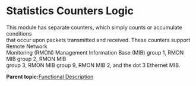 # Statistics Counters Logic

This module has separate counters, which simply counts or accumulate conditions<br /> that occur upon packets transmitted and received. These counters support Remote Network<br /> Monitoring \(RMON\) Management Information Base \(MIB\) group 1, RMON MIB group 2, RMON MIB<br /> group 3, RMON MIB group 9, RMON MIB 2, and the dot 3 Ethernet MIB.

**Parent topic:**[Functional Description](GUID-1DF3649A-D1B6-4032-BF77-E072F8D8F7FC.md)

